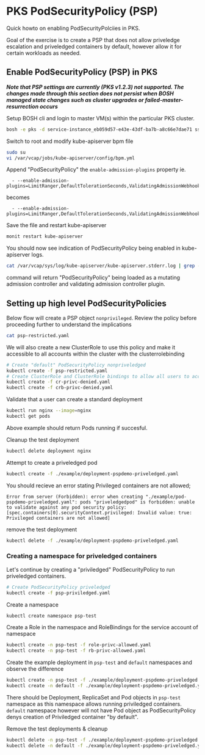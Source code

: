 # PKS PodSecurityPolicy (PSP)

Quick howto on enabling PodSecurityPolciies in PKS.

Goal of the exercise is to create a PSP that does not allow priveledge escalation and priveledged containers by default, however allow it for certain workloads as needed.

## Enable PodSecurityPolicy (PSP) in PKS

***Note that PSP settings are currently (PKS v1.2.3) not supported. The changes made through this section does not persist when BOSH managed state changes such as cluster upgrades or failed-master-resurrection occurs***

Setup BOSH cli and login to master VM(s) within the particular PKS cluster.

```sh
bosh -e pks -d service-instance_eb059d57-e43e-43df-ba7b-a8c66e7dae71 ssh master/0
```

Switch to root and modify kube-apiserver bpm file

```sh
sudo su
vi /var/vcap/jobs/kube-apiserver/config/bpm.yml
```

Append "PodSecurityPolicy" the `enable-admission-plugins` property ie.

```text
  - --enable-admission-plugins=LimitRanger,DefaultTolerationSeconds,ValidatingAdmissionWebhook,NamespaceLifecycle,ResourceQuota,ServiceAccount,DefaultStorageClass,MutatingAdmissionWebhook
```

becomes

```text
  - --enable-admission-plugins=LimitRanger,DefaultTolerationSeconds,ValidatingAdmissionWebhook,NamespaceLifecycle,ResourceQuota,ServiceAccount,DefaultStorageClass,MutatingAdmissionWebhook,PodSecurityPolicy
```

Save the file and restart kube-apiserver

```sh
monit restart kube-apiserver
```

You should now see indication of PodSecurityPolicy being enabled in kube-apiserver logs.

```sh
cat /var/vcap/sys/log/kube-apiserver/kube-apiserver.stderr.log | grep -i podsecuritypolicy
```

command will return "PodSecurityPolicy" being loaded as a mutating admission controller and validating admission controller plugin.

## Setting up high level PodSecurityPolicies

Below flow will create a PSP object `nonprivileged`. Review the policy before proceeding further to understand the implications

```sh
cat psp-restricted.yaml
```

We will also create a new ClusterRole to use this policy and make it accessible to all accounts within the cluster with the clusterrolebinding

```sh
# Create "default" PodSecurityPolicy nonpriveledged
kubectl create -f psp-restricted.yaml
# Create ClusterRole and ClusterRole bindings to allow all users to access "default" PodSecurityPolicy
kubectl create -f cr-privc-denied.yaml
kubectl create -f crb-privc-denied.yaml
```

Validate that a user can create a standard deployment

```sh
kubectl run nginx --image=nginx
kubectl get pods
```

Above example should return Pods running if succesful.

Cleanup the test deployment

```sh
kubectl delete deployment nginx
```

Attempt to create a priveledged pod

```sh
kubectl create -f ./example/deployment-pspdemo-priveledged.yaml
```

You should recieve an error stating Privileged containers are not allowed;

```text
Error from server (Forbidden): error when creating "./example/pod-pspdemo-priveledged.yaml": pods "priveledgedpod" is forbidden: unable to validate against any pod security policy: [spec.containers[0].securityContext.privileged: Invalid value: true: Privileged containers are not allowed]
```

remove the test deployment

```sh
kubectl delete -f ./example/deployment-pspdemo-priveledged.yaml
```

### Creating a namespace for priveledged containers

Let's continue by creating a "priviledged" PodSecurityPolicy to run priveledged containers.

```sh
# Create PodSecurityPolicy priveledged
kubectl create -f psp-priviledged.yaml
```

Create a namespace

```sh
kubectl create namespace psp-test
```

Create a Role in the namespace and RoleBindings for the service account of namespace

```sh
kubectl create -n psp-test -f role-privc-allowed.yaml
kubectl create -n psp-test -f rb-privc-allowed.yaml
```

Create the example deployment in `psp-test` and `default` namespaces and observe the difference

```sh
kubectl create -n psp-test -f ./example/deployment-pspdemo-priveledged.yaml
kubectl create -n default -f ./example/deployment-pspdemo-priveledged.yaml
```

There should be Deployment, ReplicaSet and Pod objects in `psp-test` namespace as this namespace allows running priviledged containers. `default` namespace however will not have Pod object as PodSecurityPolicy denys creation of Priviledged container "by default".

Remove the test deployments & cleanup

```sh
kubectl delete -n psp-test -f ./example/deployment-pspdemo-priveledged.yaml
kubectl delete -n default -f ./example/deployment-pspdemo-priveledged.yaml
```